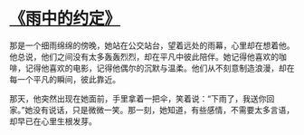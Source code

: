 # [《雨中的约定》](https://m.m-mrds.my/)
那是一个细雨绵绵的傍晚，她站在公交站台，望着远处的雨幕，心里却在想着他。他总说，他们之间没有太多轰轰烈烈，却在平凡中彼此陪伴。她记得他喜欢的咖啡，记得他喜欢的电影，记得他偶尔的沉默与温柔。他们从不刻意制造浪漫，却在每一个平凡的瞬间，彼此靠近。

那天，他突然出现在她面前，手里拿着一把伞，笑着说：“下雨了，我送你回家。”她没有说话，只是微微一笑。那一刻，她知道，有些感情，不需要太多言语，却早已在心里生根发芽。
